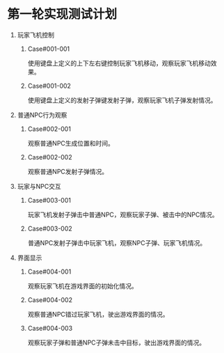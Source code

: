 ﻿# 第一轮实现测试计划

1. 玩家飞机控制

	1. Case#001-001

		使用键盘上定义的上下左右键控制玩家飞机移动，观察玩家飞机移动效果。

	1. Case#001-002

		使用键盘上定义的发射子弹键发射子弹，观察玩家飞机子弹发射情况。

2. 普通NPC行为观察

	1. Case#002-001

		观察普通NPC生成位置和时间。

	1. Case#002-002

		观察普通NPC发射子弹情况。

3. 玩家与NPC交互

	1. Case#003-001

		玩家飞机发射子弹击中普通NPC，观察玩家子弹、被击中的NPC情况。

	1. Case#003-002

		普通NPC发射子弹击中玩家飞机，观察NPC子弹、玩家飞机情况。

4. 界面显示
	1. Case#004-001

		观察玩家飞机在游戏界面的初始化情况。

	1. Case#004-002

		观察普通NPC错过玩家飞机，驶出游戏界面的情况。
	
	1. Case#004-003
	
		观察玩家子弹和普通NPC子弹未击中目标，驶出游戏界面的情况。

